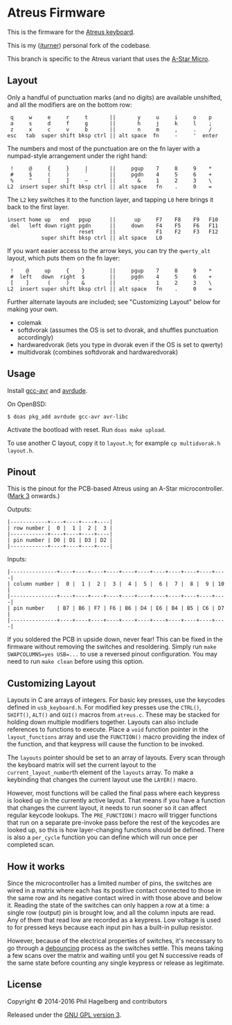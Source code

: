 # Atreus Firmware

This is the firmware for the [Atreus keyboard](https://github.com/technomancy/atreus).

This is my ([jturner](https://github.com/jturner)) personal fork of the
codebase.

This branch is specific to the Atreus variant that uses the
[A-Star Micro](http://www.pololu.com/product/3101).

## Layout

Only a handful of punctuation marks (and no digits) are available
unshifted, and all the modifiers are on the bottom row:

     q     w     e     r     t       ||       y     u     i     o    p
     a     s     d     f     g       ||       h     j     k     l    ;
     z     x     c     v     b       ||       n     m     ,     .    /
    esc   tab  super shift bksp ctrl || alt space  fn     -     '  enter

The numbers and most of the punctuation are on the fn layer with a
numpad-style arrangement under the right hand:

     !     @     {     }     |       ||     pgup    7     8     9    *
     #     $     (     )     `       ||     pgdn    4     5     6    +
     %     ^     [     ]     ~       ||       &     1     2     3    \
    L2  insert super shift bksp ctrl || alt space   fn    .     0    =

The `L2` key switches it to the function layer, and tapping `L0` here
brings it back to the first layer.

    insert home up   end   pgup      ||      up     F7    F8    F9   F10
     del   left down right pgdn      ||     down    F4    F5    F6   F11
                           reset     ||             F1    F2    F3   F12
               super shift bksp ctrl || alt space   L0

If you want easier access to the arrow keys, you can try the
`qwerty_alt` layout, which puts them on the fn layer:

     !    @     up     {    }        ||     pgup    7     8     9    *
     #  left   down  right  $        ||     pgdn    4     5     6    +
     [    ]      (     )    &        ||       `     1     2     3    \
    L2  insert super shift bksp ctrl || alt space   fn    .     0    =

Further alternate layouts are included; see "Customizing Layout" below
for making your own.

* colemak
* softdvorak (assumes the OS is set to dvorak, and shuffles punctuation accordingly)
* hardwaredvorak (lets you type in dvorak even if the OS is set to qwerty)
* multidvorak (combines softdvorak and hardwaredvorak)

## Usage

Install
[gcc-avr](http://www.nongnu.org/avr-libc/user-manual/install\_tools.html)
and [avrdude](http://www.nongnu.org/avrdude/).

On OpenBSD:

    $ doas pkg_add avrdude gcc-avr avr-libc

Activate the bootload with reset. Run `doas make upload`.

To use another C layout, copy it to `layout.h`; for example `cp
multidvorak.h layout.h`.

## Pinout

This is the pinout for the PCB-based Atreus using an A-Star
microcontroller. ([Mark 3](https://github.com/technomancy/atreus/blob/master/changelog.md)
onwards.)

Outputs:

    |------------+----+----+----+----|
    | row number |  0 |  1 |  2 |  3 |
    |------------+----+----+----+----|
    | pin number | D0 | D1 | D3 | D2 |
    |------------+----+----+----+----|

Inputs:

    |---------------+----+----+----+----+----+----+----+----+----+----+----|
    | column number |  0 |  1 |  2 |  3 |  4 |  5 |  6 |  7 |  8 |  9 | 10 |
    |---------------+----+----+----+----+----+----+----+----+----+----+----|
    | pin number    | B7 | B6 | F7 | F6 | B6 | D4 | E6 | B4 | B5 | C6 | D7 |
    |---------------+----+----+----+----+----+----+----+----+----+----+----|

If you soldered the PCB in upside down, never fear! This can be fixed
in the firmware without removing the switches and resoldering. Simply
run `make SWAPCOLUMNS=yes USB=...` to use a reversed pinout
configuration. You may need to run `make clean` before using this option.

## Customizing Layout

Layouts in C are arrays of integers. For basic key presses, use the
keycodes defined in `usb_keyboard.h`. For modified key presses use the
`CTRL()`, `SHIFT()`, `ALT()` and `GUI()` macros from `atreus.c`. These
may be stacked for holding down multiple modifiers together. Layouts
can also include references to functions to execute. Place a `void`
function pointer in the `layout_functions` array and use the
`FUNCTION()` macro providing the index of the function, and that
keypress will cause the function to be invoked.

The `layouts` pointer should be set to an array of layouts. Every scan
through the keyboard matrix will set the current layout to the
`current_layout_number`th element of the `layouts` array. To make a
keybinding that changes the current layout use the `LAYER()` macro.

However, most functions will be called the final pass where each
keypress is looked up in the currently active layout. That means if
you have a function that changes the current layout, it needs to run
sooner so it can affect regular keycode lookups. The `PRE_FUNCTION()`
macro will trigger functions that run on a separate pre-invoke pass
before the rest of the keycodes are looked up, so this is how
layer-changing functions should be defined. There is also a
`per_cycle` function you can define which will run once per completed
scan.

## How it works

Since the microcontroller has a limited number of pins, the switches
are wired in a matrix where each has its positive contact connected to
those in the same row and its negative contact wired in with those
above and below it. Reading the state of the switches can only happen
a row at a time: a single row (output) pin is brought low, and all the
column inputs are read. Any of them that read low are recorded as a
keypress. Low voltage is used to for pressed keys because each input
pin has a built-in pullup resistor.

However, because of the electrical properties of switches, it's
necessary to go through a
[debouncing](https://en.wikipedia.org/wiki/Switch#Contact_bounce)
process as the switches settle. This means taking a few scans over the
matrix and waiting until you get N successive reads of the same state
before counting any single keypress or release as legitimate.

## License

Copyright © 2014-2016 Phil Hagelberg and contributors

Released under the [GNU GPL version 3](https://www.gnu.org/licenses/gpl.html).
